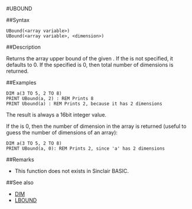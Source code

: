 #UBOUND

##Syntax

```
UBound(<array variable>)
UBound(<array variable>, <dimension>)
```

##Description

Returns the array upper bound of the given <dimension>. If the <dimension> is not specified, it defaults to 0.
If the specified <dimension> is 0, then total number of dimensions is returned.

##Examples

```
DIM a(3 TO 5, 2 TO 8)
PRINT UBound(a, 2) : REM Prints 8
PRINT Ubound(a) : REM Prints 2, because it has 2 dimensions
```


The result is always a 16bit integer value.

If the <dimension> is 0, then the number of dimension in the array is returned
(useful to guess the number of dimensions of an array):

```
DIM a(3 TO 5, 2 TO 8)
PRINT UBound(a, 0): REM Prints 2, since 'a' has 2 dimensions
```


##Remarks

* This function does not exists in Sinclair BASIC.

##See also

* [DIM](dim.md)
* [LBOUND](lbound.md)
